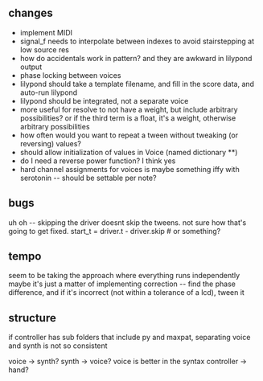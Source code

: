 ## changes
- implement MIDI
- signal_f needs to interpolate between indexes to avoid stairstepping at low source res
- how do accidentals work in pattern? and they are awkward in lilypond output
- phase locking between voices
- lilypond should take a template filename, and fill in the score data, and auto-run lilypond
- lilypond should be integrated, not a separate voice
- more useful for resolve to not have a weight, but include arbitrary possibilities? or if the third term is a float, it's a weight, otherwise arbitrary possibilities
- how often would you want to repeat a tween without tweaking (or reversing) values?
- should allow initialization of values in Voice (named dictionary **)
- do I need a reverse power function? I think yes
- hard channel assignments for voices is maybe something iffy with serotonin -- should be settable per note?


## bugs
uh oh -- skipping the driver doesnt skip the tweens. not sure how that's going to get fixed.
start_t = driver.t - driver.skip   # or something?


## tempo
seem to be taking the approach where everything runs independently
maybe it's just a matter of implementing correction -- find the phase difference, and if it's incorrect (not within a tolerance of a lcd), tween it


## structure
if controller has sub folders that include py and maxpat, separating voice and synth is not so consistent

voice -> synth? synth -> voice?
voice is better in the syntax
controller -> hand?





